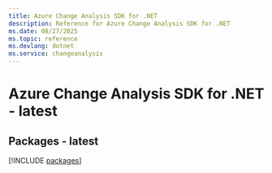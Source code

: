 ```yaml
---
title: Azure Change Analysis SDK for .NET
description: Reference for Azure Change Analysis SDK for .NET
ms.date: 08/27/2025
ms.topic: reference
ms.devlang: dotnet
ms.service: changeanalysis
---
```

# Azure Change Analysis SDK for .NET - latest
## Packages - latest
[!INCLUDE [packages](change-analysis-index.md)]